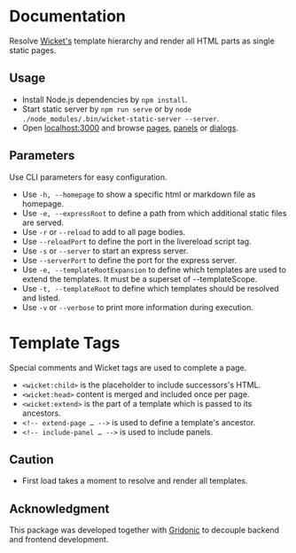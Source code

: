 # Documentation

Resolve [Wicket's](https://wicket.apache.org/) template hierarchy and render all HTML parts as single static pages.

## Usage

- Install Node.js dependencies by `npm install`.
- Start static server by `npm run serve` or by `node ./node_modules/.bin/wicket-static-server --server`.
- Open [localhost:3000](http://localhost:3000) and browse [pages](/pages), [panels](/panels) or [dialogs](/dialogs).

## Parameters

Use CLI parameters for easy configuration.

- Use `-h, --homepage` to show a specific html or markdown file as homepage.
- Use `-e, --expressRoot` to define a path from which additional static files are served.
- Use `-r` or `--reload` to add <script src="//localhost:[opts.reloadPort]/livereload.js"></script> to all page bodies.
- Use `--reloadPort` to define the port in the livereload script tag.
- Use `-s` or `--server` to start an express server.
- Use `--serverPort` to define the port for the express server.
- Use `-e, --templateRootExpansion` to define which templates are used to extend the templates. It must be a superset of --templateScope.
- Use `-t, --templateRoot` to define which templates should be resolved and listed.
- Use `-v` or `--verbose` to print more information during execution.

# Template Tags

Special comments and Wicket tags are used to complete a page.

- `<wicket:child>` is the placeholder to include successors's HTML.
- `<wicket:head>` content is merged and included once per page.
- `<wicket:extend>` is the part of a template which is passed to its ancestors.
- `<!-- extend-page … -->` is used to define a template's ancestor.
- `<!-- include-panel … -->` is used to include panels.

## Caution

- First load takes a moment to resolve and render all templates.

## Acknowledgment

This package was developed together with [Gridonic](https://gridonic.ch/) to decouple backend and frontend development.

